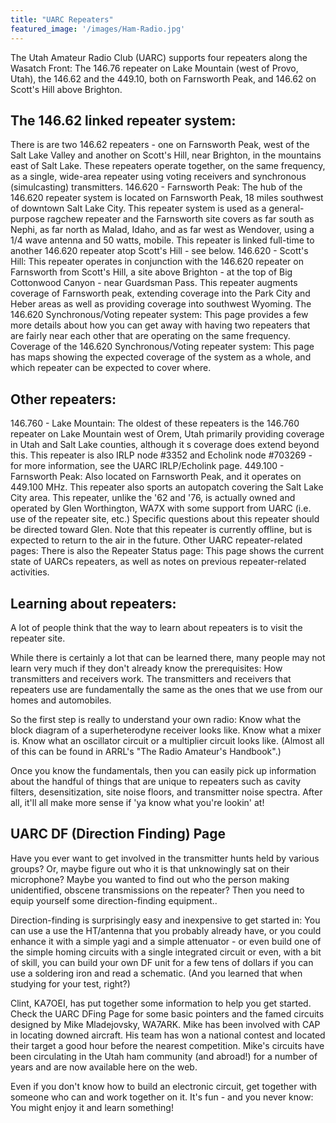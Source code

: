 ```yaml
---
title: "UARC Repeaters"
featured_image: '/images/Ham-Radio.jpg'
---
```


The Utah Amateur Radio Club (UARC) supports four repeaters along the Wasatch Front:  The 146.76 repeater on Lake Mountain (west of Provo, Utah), the 146.62 and the 449.10, both on Farnsworth Peak, and 146.62 on Scott's Hill above Brighton.

## The 146.62 linked repeater system:
There is are two 146.62 repeaters - one on Farnsworth Peak, west of the Salt Lake Valley and another on Scott's Hill, near Brighton, in the mountains east of Salt Lake.  These repeaters operate together, on the same frequency, as a single, wide-area repeater using voting receivers and synchronous (simulcasting) transmitters.
146.620 - Farnsworth Peak:  The hub of the 146.620 repeater system is located on Farnsworth Peak, 18 miles southwest of downtown Salt Lake City. This repeater system is used as a general-purpose ragchew repeater and the Farnsworth site covers as far south as Nephi, as far north as Malad, Idaho, and as far west as Wendover, using a 1/4 wave antenna and 50 watts, mobile.  This repeater is linked full-time to another 146.620 repeater atop Scott's Hill - see below.
146.620 - Scott's Hill:  This repeater operates in conjunction with the 146.620 repeater on Farnsworth from Scott's Hill, a site above Brighton - at the top of Big Cottonwood Canyon - near Guardsman Pass.  This repeater augments coverage of Farnsworth peak, extending coverage into the Park City and Heber areas as well as providing coverage into southwest Wyoming.
The 146.620 Synchronous/Voting repeater system:  This page provides a few more details about how you can get away with having two repeaters that are fairly near each other that are operating on the same frequency. 
Coverage of the 146.620 Synchronous/Voting repeater system:  This page has maps showing the expected coverage of the system as a whole, and which repeater can be expected to cover where.

## Other repeaters:
146.760 - Lake Mountain:  The oldest of these repeaters is the 146.760 repeater on Lake Mountain west of Orem, Utah primarily providing coverage in Utah and Salt Lake counties, although it s coverage does extend beyond this.  This repeater is also IRLP node #3352 and Echolink node #703269 - for more information, see the UARC IRLP/Echolink page.
449.100 - Farnsworth Peak:  Also located on Farnsworth Peak, and it operates on 449.100 MHz. This repeater also sports an autopatch covering the Salt Lake City area.  This repeater, unlike the '62 and '76, is actually owned and operated by Glen Worthington, WA7X with some support from UARC (i.e. use of the repeater site, etc.)  Specific questions about this repeater should be directed toward Glen.  Note that this repeater is currently offline, but is expected to return to the air in the future.
Other UARC repeater-related pages:
There is also the Repeater Status page:  This page shows the current state of UARCs repeaters, as well as notes on previous repeater-related activities.

## Learning about repeaters:
A lot of people think that the way to learn about repeaters is to visit the repeater site.

While there is certainly a lot that can be learned there, many people may not learn very much if they don't already know the prerequisites:  How transmitters and receivers work. The transmitters and receivers that repeaters use are fundamentally the same as the ones that we use from our homes and automobiles.

So the first step is really to understand your own radio:  Know what the block diagram of a superheterodyne receiver looks like. Know what a mixer is.  Know what an oscillator circuit or a multiplier circuit looks like.  (Almost all of this can be found in ARRL's "The Radio Amateur's Handbook".)

Once you know the fundamentals, then you can easily pick up information about the handful of things that are unique to repeaters such as cavity filters, desensitization, site noise floors, and transmitter noise spectra.  After all, it'll all make more sense if 'ya know what you're lookin' at!


## UARC DF (Direction Finding) Page

Have you ever want to get involved in the transmitter hunts held by various groups?  Or, maybe figure out who it is that unknowingly sat on their microphone? Maybe you wanted to find out who the person making unidentified, obscene transmissions on the repeater?  Then you need to equip yourself some direction-finding equipment..

Direction-finding is surprisingly easy and inexpensive to get started in: You can use a use the HT/antenna that you probably already have, or you could enhance it with a simple yagi and a simple attenuator - or even build one of the simple homing circuits with a single integrated circuit or even, with a bit of skill, you can build your own DF unit for a few tens of dollars if you can use a soldering iron and read a schematic. (And you learned that when studying for your test, right?)

Clint, KA7OEI, has put together some information to help you get started. Check the UARC DFing Page for some basic pointers and the famed circuits designed by Mike Mladejovsky, WA7ARK. Mike has been involved with CAP in locating downed aircraft. His team has won a national contest and located their target a good hour before the nearest competition.  Mike's circuits have been circulating in the Utah ham community (and abroad!) for a number of years and are now available here on the web.

Even if you don't know how to build an electronic circuit, get together with someone who can and work together on it.  It's fun - and you never know:  You might enjoy it and learn something!